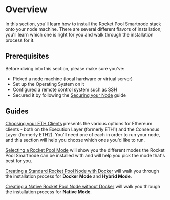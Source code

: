 # Overview

In this section, you'll learn how to install the Rocket Pool Smartnode stack onto your node machine.
There are several different flavors of installation; you'll learn which one is right for you and walk through the installation process for it.

## Prerequisites

Before diving into this section, please make sure you've:

- Picked a node machine (local hardware or virtual server)
- Set up the Operating System on it
- Configured a remote control system such as [SSH](../ssh)
- Secured it by following the [Securing your Node](../securing-your-node) guide

## Guides

[Choosing your ETH Clients](../eth-clients) presents the various options for Ethereum clients - both on the Execution Layer (formerly ETH1) and the Consensus Layer (formerly ETH2).
You'll need one of each in order to run your node, and this section will help you choose which ones you'd like to run.

[Selecting a Rocket Pool Mode](../install-modes) will show you the different modes the Rocket Pool Smartnode can be installed with and will help you pick the mode that's best for you.

[Creating a Standard Rocket Pool Node with Docker](../docker) will walk you through the installation process for **Docker Mode** and **Hybrid Mode**.

[Creating a Native Rocket Pool Node without Docker](../native) will walk you through the installation process for **Native Mode**.
